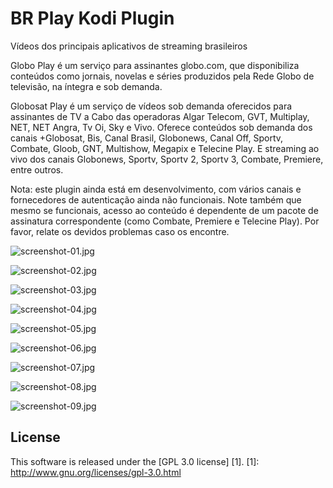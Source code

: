 BR Play Kodi Plugin
======================

Vídeos dos principais aplicativos de streaming brasileiros

Globo Play é um serviço para assinantes globo.com, que disponibiliza
conteúdos como jornais, novelas e séries produzidos pela Rede Globo de
televisão, na íntegra e sob demanda.

Globosat Play é um serviço de vídeos sob demanda oferecidos para assinantes
de TV a Cabo das operadoras Algar Telecom, GVT, Multiplay, NET, NET Angra, Tv
Oi, Sky e Vivo. Oferece conteúdos sob demanda dos canais +Globosat, Bis, Canal
Brasil, Globonews, Canal Off, Sportv, Combate, Gloob, GNT, Multishow, Megapix e
Telecine Play. E streaming ao vivo dos canais Globonews, Sportv, Sportv 2,
Sportv 3, Combate, Premiere, entre outros.

Nota: este plugin ainda está em desenvolvimento, com vários canais e
fornecedores de autenticação ainda não funcionais. Note também que mesmo se
funcionais, acesso ao conteúdo é dependente de um pacote de assinatura
correspondente (como Combate, Premiere e Telecine Play). Por favor, relate os
devidos problemas caso os encontre.


![screenshot-01.jpg](https://github.com/olavopeixoto/plugin.video.brplay/raw/master/resources/screenshots/screenshot-01.jpg)

![screenshot-02.jpg](https://github.com/olavopeixoto/plugin.video.brplay/raw/master/resources/screenshots/screenshot-02.jpg)

![screenshot-03.jpg](https://github.com/olavopeixoto/plugin.video.brplay/raw/master/resources/screenshots/screenshot-03.jpg)

![screenshot-04.jpg](https://github.com/olavopeixoto/plugin.video.brplay/raw/master/resources/screenshots/screenshot-04.jpg)

![screenshot-05.jpg](https://github.com/olavopeixoto/plugin.video.brplay/raw/master/resources/screenshots/screenshot-05.jpg)

![screenshot-06.jpg](https://github.com/olavopeixoto/plugin.video.brplay/raw/master/resources/screenshots/screenshot-06.jpg)

![screenshot-07.jpg](hhttps://github.com/olavopeixoto/plugin.video.brplay/raw/master/resources/screenshots/screenshot-07.jpg)

![screenshot-08.jpg](https://github.com/olavopeixoto/plugin.video.brplay/raw/master/resources/screenshots/screenshot-08.jpg)

![screenshot-09.jpg](https://github.com/olavopeixoto/plugin.video.brplay/raw/master/resources/screenshots/screenshot-09.jpg)

License
-------
This software is released under the [GPL 3.0 license] [1].
[1]: http://www.gnu.org/licenses/gpl-3.0.html
